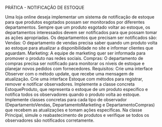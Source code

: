PRÁTICA - NOTIFICAÇÃO DE ESTOQUE

Uma loja online deseja implementar um sistema de notificação de estoque para que produtos esgotados possam ser monitorados por diferentes departamentos. Sempre que um produto esgotado voltar ao estoque, os departamentos interessados devem ser notificados para que possam tomar as ações apropriadas.
Os departamentos que precisam ser notificados são:
Vendas: O departamento de vendas precisa saber quando um produto volta ao estoque para atualizar a disponibilidade no site e informar clientes que aguardam.
Marketing: A equipe de marketing quer ser informada para promover o produto nas redes sociais.
Compras: O departamento de compras precisa ser notificado para monitorar os níveis de estoque e planejar novos pedidos com fornecedores.
Requisitos:
Crie uma interface Observer com o método update, que recebe uma mensagem de atualização.
Crie uma interface Estoque com métodos para registrar, remover e notificar observadores.
Implemente a classe concreta EstoqueProduto, que representa o estoque de um produto específico e notifica todos os observadores quando o produto volta ao estoque.
Implemente classes concretas para cada tipo de observador (DepartamentoVendas, DepartamentoMarketing e DepartamentoCompras) que recebem as atualizações e tomam ações específicas.
Na classe Principal, simule o reabastecimento de produtos e verifique se todos os observadores são notificados corretamente.
